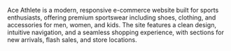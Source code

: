 Ace Athlete is a modern, responsive e-commerce website built for sports enthusiasts, offering premium sportswear including shoes, clothing, and accessories for men, women, and kids. The site features a clean design, intuitive navigation, and a seamless shopping experience, with sections for new arrivals, flash sales, and store locations.
